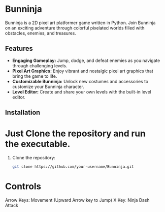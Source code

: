 # Bunninja

Bunninja is a 2D pixel art platformer game written in Python. Join Bunninja on an exciting adventure through colorful pixelated worlds filled with obstacles, enemies, and treasures.

## Features

- **Engaging Gameplay:** Jump, dodge, and defeat enemies as you navigate through challenging levels.
- **Pixel Art Graphics:** Enjoy vibrant and nostalgic pixel art graphics that bring the game to life.
- **Customizable Bunninja:** Unlock new costumes and accessories to customize your Bunninja character.
- **Level Editor:** Create and share your own levels with the built-in level editor.

## Installation

# Just Clone the repository and run the executable.

1. Clone the repository:
   ```bash
   git clone https://github.com/your-username/Bunninja.git

# Controls
Arrow Keys: Movement (Upward Arrow key to Jump)
X Key: Ninja Dash Attack

